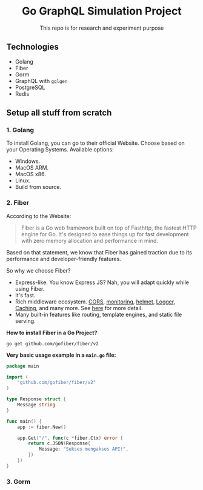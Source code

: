 <div align="center">
  <h1>Go GraphQL Simulation Project</h1>
  <p>This repo is for research and experiment purpose</p>
</div>

## Technologies

- Golang
- Fiber
- Gorm
- GraphQL with `gqlgen`
- PostgreSQL
- Redis

## Setup all stuff from scratch

### 1. Golang

To install Golang, you can go to their official Website. Choose based on your Operating Systems. Available options:

- Windows.
- MacOS ARM.
- MacOS x86.
- Linux.
- Build from source.

### 2. Fiber

According to the Website:

> Fiber is a Go web framework built on top of Fasthttp, the fastest HTTP engine for Go. It's designed to ease things up for fast development with zero memory allocation and performance in mind.

Based on that statement, we know that Fiber has gained traction due to its performance and developer-friendly features.

So why we choose Fiber?

- Express-like. You know Express JS? Nah, you will adapt quickly while using Fiber.
- It's fast.
- Rich middleware ecosystem. [CORS](https://docs.gofiber.io/api/middleware/cors/), [monitoring](https://docs.gofiber.io/api/middleware/monitor/), [helmet](https://docs.gofiber.io/api/middleware/helmet/), [Logger](https://docs.gofiber.io/api/middleware/logger/), [Caching](https://docs.gofiber.io/api/middleware/cache), and many more. See [here](https://docs.gofiber.io/category/-middleware) for more detail.
- Many built-in features like routing, template engines, and static file serving.

**How to install Fiber in a Go Project?**

```
go get github.com/gofiber/fiber/v2
```

**Very basic usage example in a `main.go` file:**

```go
package main

import (
	"github.com/gofiber/fiber/v2"
)

type Response struct {
    Message string
}

func main() {
    app := fiber.New()

	app.Get("/", func(c *fiber.Ctx) error {
		return c.JSON(Response{
            Message: "Sukses mengakses API!",
        })
	})
}
```

### 3. Gorm
